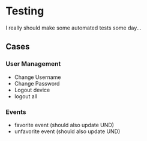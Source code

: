 Testing
=======

I really should make some automated tests some day...

Cases
-----

### User Management
* Change Username
* Change Password
* Logout device
* logout all

### Events
* favorite event (should also update UND)
* unfavorite event (should also update UND)
